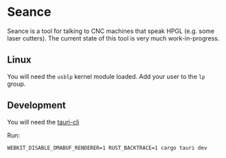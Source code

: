 # Seance

Seance is a tool for talking to CNC machines that speak HPGL (e.g. some laser cutters).
The current state of this tool is very much work-in-progress.

## Linux
You will need the `usblp` kernel module loaded.
Add your user to the `lp` group.

## Development

You will need the [tauri-cli](https://v2.tauri.app/start/create-project/#manual-setup-tauri-cli)

Run:

```
WEBKIT_DISABLE_DMABUF_RENDERER=1 RUST_BACKTRACE=1 cargo tauri dev
```
